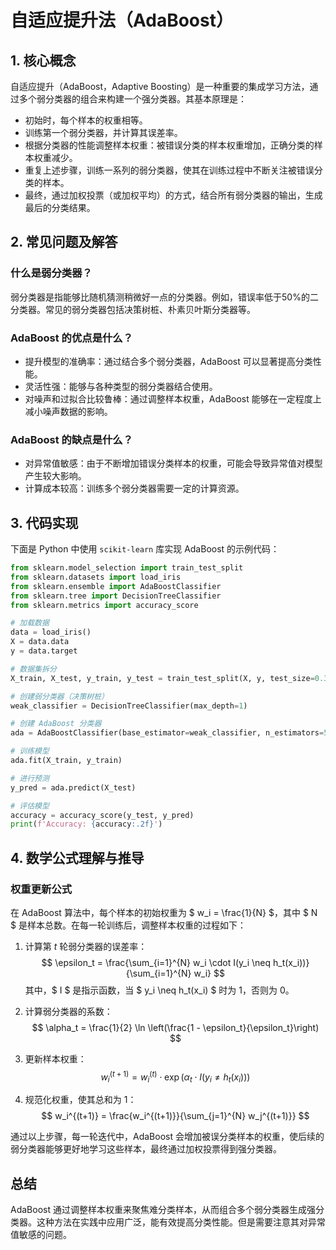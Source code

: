 # 自适应提升法（AdaBoost）

## 1. 核心概念

自适应提升（AdaBoost，Adaptive Boosting）是一种重要的集成学习方法，通过多个弱分类器的组合来构建一个强分类器。其基本原理是：
- 初始时，每个样本的权重相等。
- 训练第一个弱分类器，并计算其误差率。
- 根据分类器的性能调整样本权重：被错误分类的样本权重增加，正确分类的样本权重减少。
- 重复上述步骤，训练一系列的弱分类器，使其在训练过程中不断关注被错误分类的样本。
- 最终，通过加权投票（或加权平均）的方式，结合所有弱分类器的输出，生成最后的分类结果。

## 2. 常见问题及解答

### 什么是弱分类器？
弱分类器是指能够比随机猜测稍微好一点的分类器。例如，错误率低于50%的二分类器。常见的弱分类器包括决策树桩、朴素贝叶斯分类器等。

### AdaBoost 的优点是什么？
- 提升模型的准确率：通过结合多个弱分类器，AdaBoost 可以显著提高分类性能。
- 灵活性强：能够与各种类型的弱分类器结合使用。
- 对噪声和过拟合比较鲁棒：通过调整样本权重，AdaBoost 能够在一定程度上减小噪声数据的影响。

### AdaBoost 的缺点是什么？
- 对异常值敏感：由于不断增加错误分类样本的权重，可能会导致异常值对模型产生较大影响。
- 计算成本较高：训练多个弱分类器需要一定的计算资源。

## 3. 代码实现

下面是 Python 中使用 `scikit-learn` 库实现 AdaBoost 的示例代码：

```python
from sklearn.model_selection import train_test_split
from sklearn.datasets import load_iris
from sklearn.ensemble import AdaBoostClassifier
from sklearn.tree import DecisionTreeClassifier
from sklearn.metrics import accuracy_score

# 加载数据
data = load_iris()
X = data.data
y = data.target

# 数据集拆分
X_train, X_test, y_train, y_test = train_test_split(X, y, test_size=0.3, random_state=42)

# 创建弱分类器（决策树桩）
weak_classifier = DecisionTreeClassifier(max_depth=1)

# 创建 AdaBoost 分类器
ada = AdaBoostClassifier(base_estimator=weak_classifier, n_estimators=50, learning_rate=1.0, random_state=42)

# 训练模型
ada.fit(X_train, y_train)

# 进行预测
y_pred = ada.predict(X_test)

# 评估模型
accuracy = accuracy_score(y_test, y_pred)
print(f'Accuracy: {accuracy:.2f}')
```

## 4. 数学公式理解与推导

### 权重更新公式
在 AdaBoost 算法中，每个样本的初始权重为 $ w_i = \frac{1}{N} $，其中 $ N $ 是样本总数。在每一轮训练后，调整样本权重的过程如下：

1. 计算第 $t$ 轮弱分类器的误差率：
   $$
   \epsilon_t = \frac{\sum_{i=1}^{N} w_i \cdot I(y_i \neq h_t(x_i))}{\sum_{i=1}^{N} w_i}
   $$
   其中，$ I $ 是指示函数，当 $ y_i \neq h_t(x_i) $ 时为 1，否则为 0。

2. 计算弱分类器的系数：
   $$
   \alpha_t = \frac{1}{2} \ln \left(\frac{1 - \epsilon_t}{\epsilon_t}\right)
   $$

3. 更新样本权重：
   $$
   w_i^{(t+1)} = w_i^{(t)} \cdot \exp(\alpha_t \cdot I(y_i \neq h_t(x_i)))
   $$

4. 规范化权重，使其总和为 1：
   $$
   w_i^{(t+1)} = \frac{w_i^{(t+1)}}{\sum_{j=1}^{N} w_j^{(t+1)}}
   $$

通过以上步骤，每一轮迭代中，AdaBoost 会增加被误分类样本的权重，使后续的弱分类器能够更好地学习这些样本，最终通过加权投票得到强分类器。

## 总结

AdaBoost 通过调整样本权重来聚焦难分类样本，从而组合多个弱分类器生成强分类器。这种方法在实践中应用广泛，能有效提高分类性能。但是需要注意其对异常值敏感的问题。